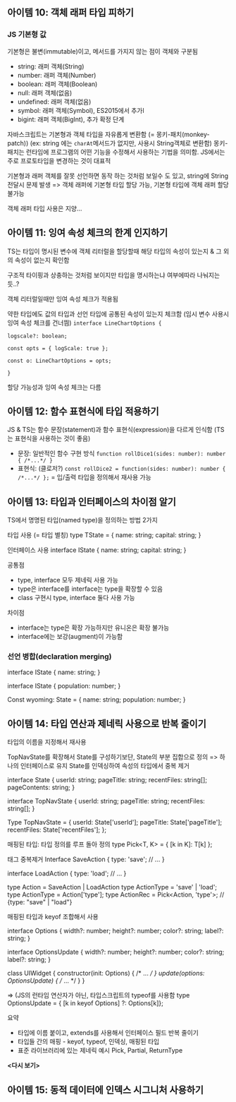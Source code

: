 ## 아이템 10: 객체 래퍼 타입 피하기

### JS 기본형 값

기본형은 불변(immutable)이고, 메서드를 가지지 않는 점이 객체와 구분됨

* string: 래퍼 객체(String)
* number: 래퍼 객체(Number)
* boolean: 래퍼 객체(Boolean)
* null: 래퍼 객체(없음)
* undefined: 래퍼 객체(없음)
* symbol: 래퍼 객체(Symbol), ES2015에서 추가l
* bigint: 래퍼 객체(BigInt), 추가 확정 단계

자바스크립트는 기본형과 객체 타입을 자유롭게 변환함 (= 몽키-패치(monkey-patch))
(ex: string 에는 `charAt`메서드가 없지만, 사용시 String객체로 변환함)
몽키-패치는 런타임에 프로그램의 어떤 기능을 수정해서 사용하는 기법을 의미함. JS에서는 주로 프로토타입을 변경하는 것이 대표적

기본형과 래퍼 객체를 잘못 선언하면 동작 하는 것처럼 보일수 도 있고, string에 String 전달시 문제 발생
=> 객체 래퍼에 기본형 타입 할당 가능, 기본형 타입에 객체 래퍼 할당 불가능

객체 래퍼 타입 사용은 지양...

## 아이템 11: 잉여 속성 체크의 한계 인지하기

TS는 타입이 명시된 변수에 객체 리터럴을 할당할때 해당 타입의 속성이 있는지 & 그 외의 속성이 없는지 확인함

구조적 타이핑과 상충하는 것처럼 보이지만 타입을 명시하는냐 여부에따라 나눠지는듯..?

객체 리터럴일때만 잉여 속성 체크가 적용됨

약한 타입에도 값의 타입과 선언 타입에 공통된 속성이 있는지 체크함 (임시 변수 사용시 잉여 속성 체크를 건너띔)
`interface LineChartOptions {`

`logscale?: boolean;`

`const opts = { logScale: true };`

`const o: LineChartOptions = opts;`

`}`

할당 가능성과 잉여 속성 체크는 다름

## 아이템 12: 함수 표현식에 타입 적용하기

JS & TS는 함수 문장(statement)과 함수 표현식(expression)을 다르게 인식함 (TS는 표현식을 사용하는 것이 좋음)

* 문장: 일반적인 함수 구현 방식 `function rollDice1(sides: number): number { /*...*/ }`
* 표현식: (클로저?) `const rollDice2 = function(sides: number): number { /*...*/ };` = 입/출력 타입을 정의해서 재사용 가능

## 아이템 13: 타입과 인터페이스의 차이점 알기

TS에서 명명된 타입(named type)을 정의하는 방법 2가지

타입 사용 (= 타입 별칭)
type TState = {
	name: string;
	capital: string;
}

인터페이스 사용
interface IState {
	name: string;
	capital: string;
}

공통점

* type, interface 모두 제네릭 사용 가능
* type은 interface를 interface는 type을 확장할 수 있음
* class 구현시 type, interface 둘다 사용 가능

차이점

* interface는 type은 확장 가능하지만 유니온은 확장 불가능
* interface에는 보강(augment)이 가능함

### 선언 병합(declaration merging)
interface IState {
	name: string;
}

interface IState {
	population: number;
}

Const wyoming: State = {
	name: string;
	population: number;
}

## 아이템 14: 타입 연산과 제네릭 사용으로 반복 줄이기

타입의 이름을 지정해서 재사용

TopNavState를 확장해서 State를 구성하기보단, State의 부분 집합으로 정의 => 하나의 인터페이스로 유지
State를 인덱싱하여 속성의 타입에서 중복 제거 

interface State {
	userId: string;
	pageTitle: string;
	recentFiles: string[];
	pageContents: string;
}

interface TopNavState {
	userId: string;
	pageTitle: string;
	recentFiles: string[];
}

Type TopNavState = {
	userId: State['userId'];
	pageTitle: State['pageTitle'];
	recentFiles: State['recentFiles'];
};

매핑된 타입: 타입 정의를 루프 돌아 정의
type Pick<T, K> = { [k in K]: T[k] };

태그 중복제거
Interface SaveAction {
	type: 'save';
	// ...
}

interface LoadAction {
	type: 'load';
	// ...
} 

type Action = SaveAction | LoadAction
type ActionType = 'save' | 'load';
type ActionType = Action['type'];
type ActionRec = Pick<Action, 'type'>; // {type: "save" | "load"}

매핑된 타입과 keyof 조합해서 사용

interface Options {
	width?: number;
	height?: number;
	color?: string;
	label?: string;
}

interface OptionsUpdate {
	width?: number;
	height?: number;
	color?: string;
	label?: string;
}

class UIWidget {
	constructor(init: Options) { /* ... */ }
	update(options: OptionsUpdate) { /* ... */ }
}

=> (JS의 런타임 연산자가 아닌, 타입스크립트의 typeof를 사용함
type OptionsUpdate = { [k in keyof Options] ?: Options[k]};

요약

* 타입에 이름 붙이고, extends를 사용해서 인터페이스 필드 반복 줄이기
* 타입들 간의 매핑 - keyof, typeof, 인덱싱, 매핑된 타입
* 표준 라이브러리에 있는 제네릭 예시 Pick, Partial, ReturnType

**<다시 보기>**

## 아이템 15: 동적 데이터에 인덱스 시그니처 사용하기

